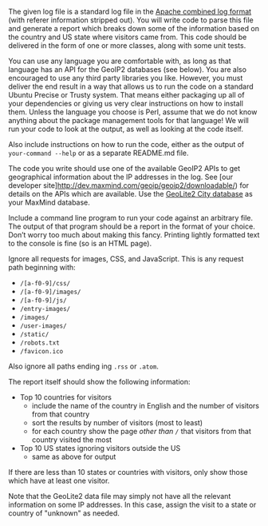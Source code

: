 The given log file is a standard log file in the [Apache combined log format](https://httpd.apache.org/docs/1.3/logs.html#combined) (with referer information stripped out). You will write code to parse this file and generate a report which breaks down some of the information based on the country and US state where visitors came from. This code should be delivered in the form of one or more classes, along with some unit tests.

You can use any language you are comfortable with, as long as that language has an API for the GeoIP2 databases (see below). You are also encouraged to use any third party libraries you like. However, you must deliver the end result in a way that allows us to run the code on a standard Ubuntu Precise or Trusty system. That means either packaging up all of your dependencies or giving us very clear instructions on how to install them. Unless the language you choose is Perl, assume that we do not know anything about the package management tools for that language! We will run your code to look at the output, as well as looking at the code itself.

Also include instructions on how to run the code, either as the output of `your-command --help` or as a separate README.md file.

The code you write should use one of the available GeoIP2 APIs to get geographical information about the IP addresses in the log. See [our developer site]http://dev.maxmind.com/geoip/geoip2/downloadable/) for details on the APIs which are available. Use the [GeoLite2 City database](http://dev.maxmind.com/geoip/geoip2/geolite2/) as your MaxMind database.

Include a command line program to run your code against an arbitrary file. The output of that program should be a report in the format of your choice. Don’t worry too much about making this fancy. Printing lightly formatted text to the console is fine (so is an HTML page).

Ignore all requests for images, CSS, and JavaScript. This is any request path beginning with:

* `/[a-f0-9]/css/`
* `/[a-f0-9]/images/`
* `/[a-f0-9]/js/`
* `/entry-images/`
* `/images/`
* `/user-images/`
* `/static/`
* `/robots.txt`
* `/favicon.ico`

Also ignore all paths ending ing `.rss` or `.atom`.

The report itself should show the following information:

* Top 10 countries for visitors
    * include the name of the country in English and the number of visitors from that country
    * sort the results by number of visitors (most to least)
    * for each country show the page *other than `/`* that visitors from that country visited the most
* Top 10 US states ignoring visitors outside the US
    * same as above for output

If there are less than 10 states or countries with visitors, only show those which have at least one visitor.

Note that the GeoLite2 data file may simply not have all the relevant information on some IP addresses. In this case, assign the visit to a state or country of "unknown" as needed.
